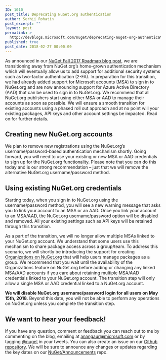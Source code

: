 ```yaml
---
ID: 1010
post_title: Deprecating NuGet.org authentication
author: Serhii Rohatin
post_excerpt: ""
layout: post
permalink: >
  http://devblogs.microsoft.com/nuget/deprecating-nuget-org-authentication-2/
published: true
post_date: 2018-02-27 00:00:00
---
```

As announced in our [NuGet Fall 2017 Roadmap blog post][1], we are transitioning away from NuGet.org’s home-grown authentication mechanism which will eventually allow us to add support for additional security systems such as two-factor authentication (2-FA). In preparation for this transition, we had already added support for Microsoft accounts (MSA) to sign in to NuGet.org and are now announcing support for Azure Active Directory (AAD) that can be used to sign in to NuGet.org. We recommend that all NuGet.org publishers start using either MSA or AAD to manage their accounts as soon as possible. We will ensure a smooth transition for existing accounts using a phased roll out approach and at no point will your existing packages, API keys and other account settings be impacted. Read on for further details.

## Creating new NuGet.org accounts

We plan to remove new registrations using the NuGet.org’s username/password-based authentication mechanism shortly. Going forward, you will need to use your existing or new MSA or AAD credentials to sign up for the NuGet.org functionality. Please note that you can do this today and is our strong recommendation – just that we will remove the alternative NuGet.org username/password method.

## Using existing NuGet.org credentials

Starting today, when you sign in to NuGet.org using the username/password method, you will see a new warning message that asks you to link your account to an MSA or an AAD. Once you link your account to an MSA/AAD, the NuGet.org username/password option will be disabled and removed. All your existing settings such as API keys will be retained through this transition.

As a part of the transition, we will no longer allow multiple MSAs linked to your NuGet.org account. We understand that some users use this mechanism to share package access across a group/team. To address this scenario, we will shortly be introducing the support for creating [Organizations on NuGet.org][2] that will help users manage packages as a group. We recommend that you wait until the availability of the Organizations feature on NuGet.org before adding or changing any linked MSA/AAD accounts if you care about retaining multiple MSA/AAD credentials linked to your NuGet.org account. The transition step will only allow a single MSA or AAD credential linked to a NuGet.org account.

**We will disable NuGet.org username/password login for all users on May 15th, 2018**. Beyond this date, you will not be able to perform any operations on NuGet.org unless you complete the transition step.

## We want to hear your feedback!

If you have any question, comment or feedback you can reach out to me by commenting on the blog, emailing at <anangaur@microsoft.com> or by tagging [@nuget][3] in your tweets. You can also create an issue on our [Github repository][4]. We will be sure to announce any changes or updates regarding the key dates on our [NuGet/Announcements][5] repo.

 [1]: https://blog.nuget.org/20170809/NuGet-Fall-2017-Roadmap.html
 [2]: https://github.com/NuGet/Announcements/issues/4
 [3]: https://twitter.com/nuget
 [4]: https://github.com/NuGet/Home/issues/new
 [5]: https://github.com/NuGet/Announcements